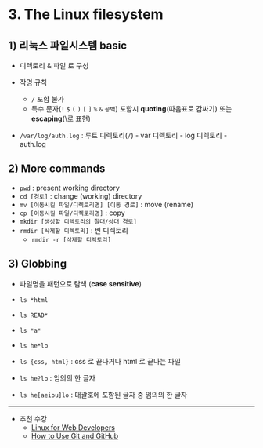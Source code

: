 # 3. The Linux filesystem

## 1) 리눅스 파일시스템 basic

- 디렉토리 & 파일 로 구성
- 작명 규칙
  - `/` 포함 불가
  - 특수 문자(`!` `$` `(` `)` `[` `]` `%` `&` `공백`) 포함시 **quoting**(따옴표로 감싸기) 또는 **escaping**(\로 표현)

- `/var/log/auth.log` : 루트 디렉토리(`/`) - var 디렉토리 - log 디렉토리 - auth.log



## 2) More commands

- `pwd` : present working directory
- `cd [경로]` : change (working) directory
- `mv [이동시킬 파일/디렉토리명] [이동 경로]` : move (rename)
- `cp [이동시킬 파일/디렉토리명]` : copy
- `mkdir [생성할 디렉토리의 절대/상대 경로]`
- `rmdir [삭제할 디렉토리]` : 빈 디렉토리
  - `rmdir -r [삭제할 디렉토리]`

## 3) Globbing

- 파일명을 패턴으로 탐색 (**case sensitive**)

- `ls *html`
- `ls READ*`
- `ls *a*`
- `ls he*lo`
- `ls {css, html}` : css 로 끝나거나 html 로 끝나는 파일
- `ls he?lo` : 임의의 한 글자
- `ls he[aeiou]lo` : 대괄호에 포함된 글자 중 임의의 한 글자



-----

- 추천 수강
  - [Linux for Web Developers](https://www.udacity.com/course/configuring-linux-web-servers--ud299)
  - [How to Use Git and GitHub](https://www.udacity.com/course/how-to-use-git-and-github--ud775)